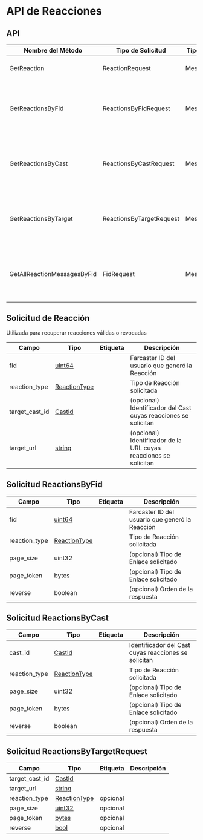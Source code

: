 # API de Reacciones

## API

| Nombre del Método           | Tipo de Solicitud        | Tipo de Respuesta | Descripción                                                                |
| --------------------------- | ------------------------ | ----------------- | -------------------------------------------------------------------------- |
| GetReaction                 | ReactionRequest          | Message           | Devuelve una Reacción específica                                           |
| GetReactionsByFid           | ReactionsByFidRequest    | MessagesResponse  | Devuelve las Reacciones realizadas por un Fid en orden cronológico inverso |
| GetReactionsByCast          | ReactionsByCastRequest   | MessagesResponse  | Devuelve ReactionAdds para un Cast dado en orden cronológico inverso       |
| GetReactionsByTarget        | ReactionsByTargetRequest | MessagesResponse  | Devuelve ReactionAdds para un Cast dado en orden cronológico inverso       |
| GetAllReactionMessagesByFid | FidRequest               | MessagesResponse  | Devuelve las Reacciones realizadas por un Fid en orden cronológico inverso |

## Solicitud de Reacción

Utilizada para recuperar reacciones válidas o revocadas

| Campo          | Tipo              | Etiqueta | Descripción                                                      |
| -------------- | ----------------- | -------- | ---------------------------------------------------------------- |
| fid            | [uint64](#)       |          | Farcaster ID del usuario que generó la Reacción                  |
| reaction_type  | [ReactionType](#) |          | Tipo de Reacción solicitada                                      |
| target_cast_id | [CastId](#)       |          | (opcional) Identificador del Cast cuyas reacciones se solicitan  |
| target_url     | [string](#)       |          | (opcional) Identificador de la URL cuyas reacciones se solicitan |

## Solicitud ReactionsByFid

| Campo         | Tipo              | Etiqueta | Descripción                                     |
| ------------- | ----------------- | -------- | ----------------------------------------------- |
| fid           | [uint64](#)       |          | Farcaster ID del usuario que generó la Reacción |
| reaction_type | [ReactionType](#) |          | Tipo de Reacción solicitada                     |
| page_size     | uint32            |          | (opcional) Tipo de Enlace solicitado            |
| page_token    | bytes             |          | (opcional) Tipo de Enlace solicitado            |
| reverse       | boolean           |          | (opcional) Orden de la respuesta                |

## Solicitud ReactionsByCast

| Campo         | Tipo              | Etiqueta | Descripción                                          |
| ------------- | ----------------- | -------- | ---------------------------------------------------- |
| cast_id       | [CastId](#)       |          | Identificador del Cast cuyas reacciones se solicitan |
| reaction_type | [ReactionType](#) |          | Tipo de Reacción solicitada                          |
| page_size     | uint32            |          | (opcional) Tipo de Enlace solicitado                 |
| page_token    | bytes             |          | (opcional) Tipo de Enlace solicitado                 |
| reverse       | boolean           |          | (opcional) Orden de la respuesta                     |

## Solicitud ReactionsByTargetRequest

| Campo          | Tipo                          | Etiqueta | Descripción |
| -------------- | ----------------------------- | -------- | ----------- |
| target_cast_id | [CastId](#CastId)             |          |             |
| target_url     | [string](#string)             |          |             |
| reaction_type  | [ReactionType](#ReactionType) | opcional |             |
| page_size      | [uint32](#uint32)             | opcional |             |
| page_token     | [bytes](#bytes)               | opcional |             |
| reverse        | [bool](#bool)                 | opcional |             |
